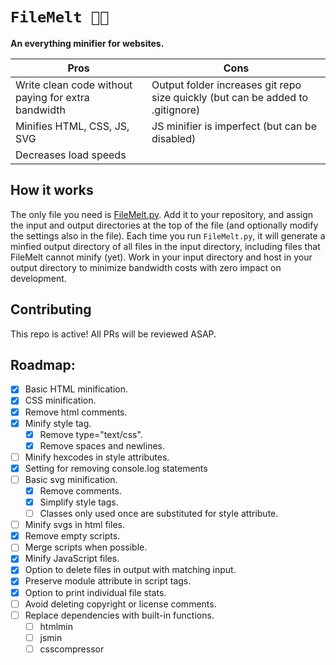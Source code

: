 # `FileMelt 📁🔥`
**An everything minifier for websites.**

| Pros | Cons |
| ------------- | ------------- |
| Write clean code without paying for extra bandwidth | Output folder increases git repo size quickly (but can be added to .gitignore) |
| Minifies HTML, CSS, JS, SVG | JS minifier is imperfect (but can be disabled) |
| Decreases load speeds | |

## How it works
The only file you need is [FileMelt.py](https://github.com/LiamSwayne/FileMelt/blob/main/FileMelt.py). Add it to your repository, and assign the input and output directories at the top of the file (and optionally modify the settings also in the file). Each time you run `FileMelt.py`, it will generate a minfied output directory of all files in the input directory, including files that FileMelt cannot minify (yet). Work in your input directory and host in your output directory to minimize bandwidth costs with zero impact on development.

## Contributing
This repo is active! All PRs will be reviewed ASAP.

## Roadmap:
- [x] Basic HTML minification.
- [x] CSS minification.
- [x] Remove html comments.
- [x] Minify style tag.
    - [x] Remove type="text/css".
    - [x] Remove spaces and newlines.
- [ ] Minify hexcodes in style attributes.
- [x] Setting for removing console.log statements
- [ ] Basic svg minification.
    - [x] Remove comments.
    - [x] Simplify style tags.
    - [ ] Classes only used once are substituted for style attribute.
- [ ] Minify svgs in html files.
- [x] Remove empty scripts.
- [ ] Merge scripts when possible.
- [x] Minify JavaScript files.
- [x] Option to delete files in output with matching input.
- [x] Preserve module attribute in script tags.
- [x] Option to print individual file stats.
- [ ] Avoid deleting copyright or license comments.
- [ ] Replace dependencies with built-in functions.
    - [ ] htmlmin
    - [ ] jsmin
    - [ ] csscompressor
